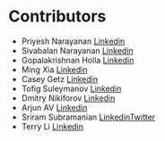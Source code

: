 # Contributors
* Priyesh Narayanan [Linkedin](https://www.linkedin.com/in/priyeshnarayanan)
* Sivabalan Narayanan [Linkedin](https://www.linkedin.com/in/sivabalan-narayanan-1040b45)
* Gopalakrishnan Holla [Linkedin](https://www.linkedin.com/in/vgkholla)
* Ming Xia [Linkedin](https://www.linkedin.com/in/ming-xia-576aa118)
* Casey Getz [Linkedin](https://www.linkedin.com/in/caseygetz)
* Tofig Suleymanov [Linkedin](https://www.linkedin.com/in/tofig)
* Dmitry Nikiforov [Linkedin](https://www.linkedin.com/in/dmitrynikiforov)
* Arjun AV [Linkedin](https://in.linkedin.com/in/arjunshenoylinkedin)
* Sriram Subramanian [Linkedin](https://www.linkedin.com/in/sriramsubramanian2
)[Twitter](https://twitter.com/sriramsubram)
* Terry Li [Linkedin](https://www.linkedin.com/in/terrylicmu)